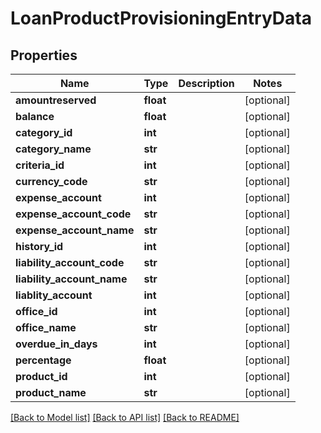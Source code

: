 # LoanProductProvisioningEntryData

## Properties
Name | Type | Description | Notes
------------ | ------------- | ------------- | -------------
**amountreserved** | **float** |  | [optional] 
**balance** | **float** |  | [optional] 
**category_id** | **int** |  | [optional] 
**category_name** | **str** |  | [optional] 
**criteria_id** | **int** |  | [optional] 
**currency_code** | **str** |  | [optional] 
**expense_account** | **int** |  | [optional] 
**expense_account_code** | **str** |  | [optional] 
**expense_account_name** | **str** |  | [optional] 
**history_id** | **int** |  | [optional] 
**liability_account_code** | **str** |  | [optional] 
**liability_account_name** | **str** |  | [optional] 
**liablity_account** | **int** |  | [optional] 
**office_id** | **int** |  | [optional] 
**office_name** | **str** |  | [optional] 
**overdue_in_days** | **int** |  | [optional] 
**percentage** | **float** |  | [optional] 
**product_id** | **int** |  | [optional] 
**product_name** | **str** |  | [optional] 

[[Back to Model list]](../README.md#documentation-for-models) [[Back to API list]](../README.md#documentation-for-api-endpoints) [[Back to README]](../README.md)


